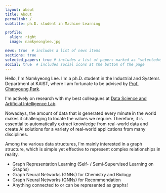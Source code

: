 ```yaml
---
layout: about
title: About
permalink: /
subtitle: ph.D. student in Machine Learning

profile:
  align: right
  image: namkyeonglee.jpg

news: true  # includes a list of news items
sections: true
selected_papers: true # includes a list of papers marked as "selected={true}"
social: true  # includes social icons at the bottom of the page
---
```


Hello, I'm Namkyeong Lee.
I'm a ph.D. student in the Industrial and Systems Department at KAIST,
where I am fortunate to be advised by [Prof. Chanyoung Park](http://dsail.kaist.ac.kr/professor/).

I'm actively on research with my best colleagues at [Data Science and Artificial Intelligence Lab](http://dsail.kaist.ac.kr/).

Nowadays, the amount of data that is generated every minute in the world makes it challenging to locate the values we require.
Therefore, it is essential to automatically extract knowledge from real-world data and create AI solutions for a variety of real-world applications from many disciplines.

Among the various data structures, I'm mainly interested in a graph structure, which is simple yet effective to represent complex relationships in reality.

- Graph Representation Learning (Self- / Semi-Supervised Learning on Graphs)
- Graph Neural Networks (GNNs) for Chemistry and Biology
- Graph Neural Networks (GNNs) for Recommendation
- Anything connected to or can be represented as graphs!
